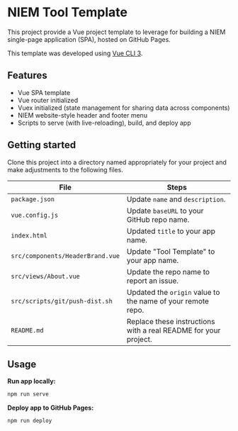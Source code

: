 
# NIEM Tool Template

This project provide a Vue project template to leverage for building a NIEM single-page application (SPA), hosted on GitHub Pages.

This template was developed using [Vue CLI 3](https://cli.vuejs.org/).

## Features

- Vue SPA template
- Vue router initialized
- Vuex initialized (state management for sharing data across components)
- NIEM website-style header and footer menu
- Scripts to serve (with live-reloading), build, and deploy app

## Getting started

Clone this project into a directory named appropriately for your project and make adjustments to the following files.

| File | Steps |
| ---- | ----- |
| `package.json` | Update `name` and `description`. |
| `vue.config.js` | Update `baseURL` to your GitHub repo name. |
| `index.html` | Updated `title` to your app name. |
| `src/components/HeaderBrand.vue` | Update "Tool Template" to your app name. |
| `src/views/About.vue` | Update the repo name to report an issue. |
| `src/scripts/git/push-dist.sh` | Updated the `origin` value to the name of your remote repo. |
| `README.md` | Replace these instructions with a real README for your project. |

## Usage

**Run app locally:**

```bash
npm run serve
```

**Deploy app to GitHub Pages:**

```bash
npm run deploy
```
